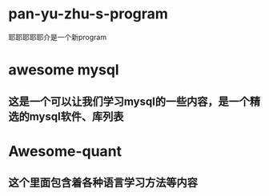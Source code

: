 # pan-yu-zhu-s-program
耶耶耶耶耶介是一个新program
# awesome mysql
## 这是一个可以让我们学习mysql的一些内容，是一个精选的mysql软件、库列表
# Awesome-quant
## 这个里面包含着各种语言学习方法等内容
